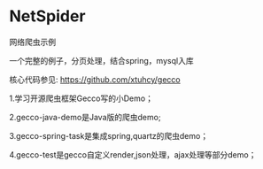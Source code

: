 # NetSpider
网络爬虫示例

一个完整的例子，分页处理，结合spring，mysql入库

核心代码参见: https://github.com/xtuhcy/gecco

1.学习开源爬虫框架Gecco写的小Demo；

2.gecco-java-demo是Java版的爬虫demo;

3.gecco-spring-task是集成spring,quartz的爬虫demo；

4.gecco-test是gecco自定义render,json处理，ajax处理等部分demo；
